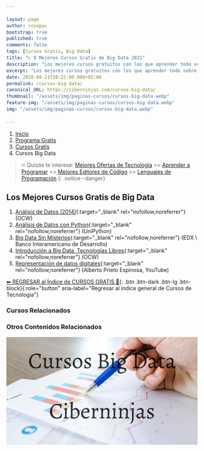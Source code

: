 ```yaml
---

layout: page
author: rosepac
bootstrap: true
published: true
comments: false
tags: [Cursos Gratis, Big Data]
title: "▷ 9 Mejores Cursos Gratis de Big Data 2021"
description: "Los mejores cursos gratuitos con los que aprender todo sobre las big data, desde cero hasta nivel experto"
excerpt: "Los mejores cursos gratuitos con los que aprender todo sobre las big data, desde cero hasta nivel experto"
date: 2020-08-21T10:22:00.000+02:00
permalink: /cursos-big-data/
canonical_URL: https://ciberninjas.com/cursos-big-data/
thumbnail: "/assets/img/paginas-cursos/cursos-big-data.webp"
feature-img: "/assets/img/paginas-cursos/cursos-big-data.webp"
img: "/assets/img/paginas-cursos/cursos-big-data.webp"

---
```


<div class="hidden-sm-down">
<nav aria-label="breadcrumb">
  <ol class="breadcrumb">
    <li class="breadcrumb-item"><a href="/">Inicio</a></li>
    <li class="breadcrumb-item"><a href="/programa-gratis/">Programa Gratis</a></li>
    <li class="breadcrumb-item"><a href="/cursos-tecnologia/">Cursos Gratis</a></li>
    <li class="breadcrumb-item active" aria-current="page">Cursos Big Data</li>
  </ol>
</nav>
</div>

<script type="application/ld+json">
{
 "@context": "https://schema.org",
 "@type": "BreadcrumbList",
 "itemListElement":
 [
  {
   "@type": "ListItem",
   "position": 1,
   "item":
   {
    "@id": "https://ciberninjas.com/programa-gratis/",
    "name": "Programar Gratis"
    }
  },
  {
   "@type": "ListItem",
   "position": 2,
   "item":
   {
    "@id": "https://ciberninjas.com/cursos-tecnologia/",
    "name": "Los Mejores Cursos GRATIS de Programación y Tecnología Online 2021"
    }
  },
  {
   "@type": "ListItem",
  "position": 3,
  "item":
   {
     "@id": "https://ciberninjas.com/cursos-big-data/",
     "name": "Los Mejores Cursos Gratis de Big Data 2021"
   }
  }
 ]
}
</script>

> 🔥 Quizás te interese: [Mejores Ofertas de Tecnología](/amazon/) >> [Aprender a Programar](/programar/) >> [Mejores Editores de Código](/mejores-editores-texto/) >> [Lenguajes de Programación](/15-mejores-lenguajes-programacion/)
{: .notice--danger}

## **Los Mejores Cursos Gratis de Big Data**

1. [Análisis de Datos (2014)](http://ocw.uc3m.es/ingenieria-informatica/analisis-de-datos){:target="_blank" rel="nofollow,noreferrer"} (OCW)
1. [Análisis de Datos con Python](https://unipython.com/curso-analisis-datos){:target="_blank" rel="nofollow,noreferrer"} (UniPython)
1. [Big Data Sin Misterios](https://www.edx.org/course/big-data-sin-misterios){:target="_blank" rel="nofollow,noreferrer"} (EDX \ Banco Interamericano de Desarrollo)
1. [Introducción a Big Data. Tecnologías Libres](https://campusvirtual.ull.es/ocw/course/view.php?id=95){:target="_blank" rel="nofollow,noreferrer"} (OCW)
1. [Representación de datos digitales](https://www.youtube.com/playlist?list=PLGnRLcmvdTqybDTk0qdEm5tKpxA55swau){:target="_blank" rel="nofollow,noreferrer"} (Alberto Prieto Espinosa, YouTube)

[⬅ REGRESAR al Índice de CURSOS GRATIS 🏡](https://ciberninjas.com/cursos-tecnologia/ "Regresar al índice de Cursos Gratis de Tecnología"){: .btn .btn-dark .btn-lg .btn-block}{:role="button" aria-label="Regresar al índice general de Cursos de Tecnología"}

### **Cursos Relacionados** <!-- omit in toc -->

### **Otros Contenidos Relacionados** <!-- omit in toc -->

![Los mejores cursos gratuitos con los que aprender todo sobre las big data, desde cero hasta nivel experto](/assets/img/paginas-cursos/cursos-big-data.webp "Los mejores cursos gratuitos con los que aprender todo sobre las big data, desde cero hasta nivel experto")